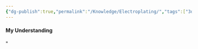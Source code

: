 ```yaml
---
{"dg-publish":true,"permalink":"/Knowledge/Electroplating/","tags":["3d_printing","diy/material"]}
---
```


#### My Understanding
"